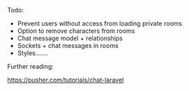Todo:

- Prevent users without access from loading private rooms
- Option to remove characters from rooms
- Chat message model + relationships
- Sockets + chat messages in rooms
- Styles.......

Further reading:

https://pusher.com/tutorials/chat-laravel
